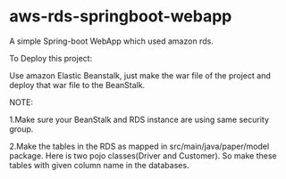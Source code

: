 # aws-rds-springboot-webapp
A simple Spring-boot WebApp which used amazon rds.


To Deploy this project:

Use amazon Elastic Beanstalk, just make the war file of the project and deploy that war file to the BeanStalk.

NOTE:

1.Make sure your BeanStalk and RDS instance are using same security group.

2.Make the tables in the RDS as mapped in src/main/java/paper/model package. Here is two pojo classes(Driver and Customer). So make these tables with given column name in the databases.
